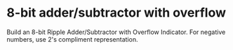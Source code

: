 # 8-bit adder/subtractor with overflow
Build an 8-bit Ripple Adder/Subtractor with Overflow Indicator. 
For negative numbers, use 2's compliment representation.
